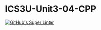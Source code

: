 # ICS3U-Unit3-04-CPP

[![GitHub's Super Linter](https://github.com/Andrew-Ten-Den/ICS3U-Unit3-04-CPP//workflows/GitHub's%20Super%20Linter/badge.svg)](https://github.com/Andrew-Ten-Den/ICS3U-Unit3-04-CPP//actions)

